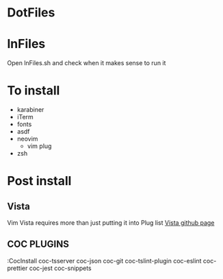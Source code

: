 # DotFiles

# lnFiles

Open lnFiles.sh and check when it makes sense to run it

# To install
- karabiner
- iTerm
- fonts
- asdf
- neovim
  - vim plug
- zsh

# Post install

## Vista
Vim Vista requires more than just putting it into Plug list [Vista github page](https://github.com/liuchengxu/vista.vim)

## COC PLUGINS

:CocInstall coc-tsserver coc-json coc-git coc-tslint-plugin coc-eslint coc-prettier coc-jest coc-snippets
